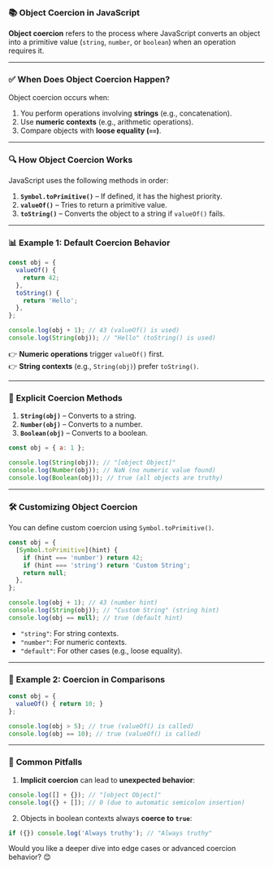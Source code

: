 ### 📚 **Object Coercion in JavaScript**

**Object coercion** refers to the process where JavaScript converts an object into a primitive value (`string`, `number`, or `boolean`) when an operation requires it.

---

### ✅ **When Does Object Coercion Happen?**

Object coercion occurs when:

1. You perform operations involving **strings** (e.g., concatenation).
2. Use **numeric contexts** (e.g., arithmetic operations).
3. Compare objects with **loose equality (`==`)**.

---

### 🔍 **How Object Coercion Works**

JavaScript uses the following methods in order:

1. **`Symbol.toPrimitive()`** – If defined, it has the highest priority.
2. **`valueOf()`** – Tries to return a primitive value.
3. **`toString()`** – Converts the object to a string if `valueOf()` fails.

---

### 📊 **Example 1: Default Coercion Behavior**

```javascript
const obj = {
  valueOf() {
    return 42;
  },
  toString() {
    return 'Hello';
  },
};

console.log(obj + 1); // 43 (valueOf() is used)
console.log(String(obj)); // "Hello" (toString() is used)
```

👉 **Numeric operations** trigger `valueOf()` first.  
👉 **String contexts** (e.g., `String(obj)`) prefer `toString()`.

---

### 📌 **Explicit Coercion Methods**

1. **`String(obj)`** – Converts to a string.
2. **`Number(obj)`** – Converts to a number.
3. **`Boolean(obj)`** – Converts to a boolean.

```javascript
const obj = { a: 1 };

console.log(String(obj)); // "[object Object]"
console.log(Number(obj)); // NaN (no numeric value found)
console.log(Boolean(obj)); // true (all objects are truthy)
```

---

### 🛠️ **Customizing Object Coercion**

You can define custom coercion using `Symbol.toPrimitive()`.

```javascript
const obj = {
  [Symbol.toPrimitive](hint) {
    if (hint === 'number') return 42;
    if (hint === 'string') return 'Custom String';
    return null;
  },
};

console.log(obj + 1); // 43 (number hint)
console.log(String(obj)); // "Custom String" (string hint)
console.log(obj == null); // true (default hint)
```

- `"string"`: For string contexts.
- `"number"`: For numeric contexts.
- `"default"`: For other cases (e.g., loose equality).

---

### 🔢 **Example 2: Coercion in Comparisons**

```javascript
const obj = {
  valueOf() { return 10; }
};

console.log(obj > 5); // true (valueOf() is called)
console.log(obj == 10); // true (valueOf() is called)
```

---

### 🚨 **Common Pitfalls**

1. **Implicit coercion** can lead to **unexpected behavior**:

```javascript
console.log([] + {}); // "[object Object]"
console.log({} + []); // 0 (due to automatic semicolon insertion)
```

2. Objects in boolean contexts always **coerce to `true`**:

```javascript
if ({}) console.log('Always truthy'); // "Always truthy"
```

Would you like a deeper dive into edge cases or advanced coercion behavior? 😊